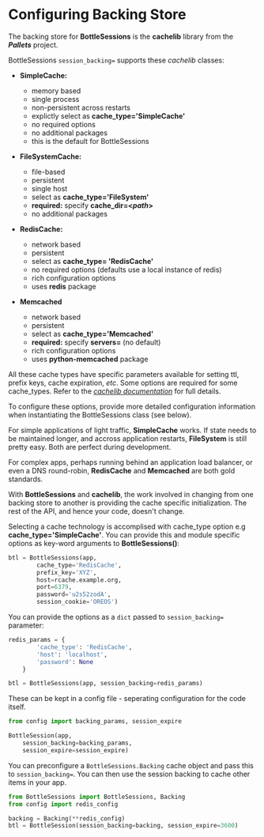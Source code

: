 
# Configuring Backing Store

The backing store for **BottleSessions** is the **cachelib** library from the _**Pallets**_ project.

BottleSessions `session_backing=` supports these *cachelib* classes:

* **SimpleCache:**
  * memory based 
  * single process
  * non-persistent across restarts
  * explictly select as **cache_type='SimpleCache'**
  * no required options
  * no additional packages
  * this is the default for BottleSessions

* **FileSystemCache:**
  * file-based
  * persistent
  * single host
  * select as **cache_type='FileSystem'**
  * **required:** specify **cache_dir=<_path_>**
  * no additional packages

* **RedisCache:**
  * network based
  * persistent
  * select as **cache_type= 'RedisCache'**
  * no required options (defaults use a local instance of redis)
  * rich configuration options
  * uses **redis** package

* **Memcached**
  * network based
  * persistent
  * select as **cache_type='Memcached'**
  * **required:** specify **servers=** (no default)
  * rich configuration options
  * uses **python-memcached** package


All these cache types have specific parameters available for setting ttl, prefix keys, cache expiration, *etc*. Some options are required for some cache_types. Refer to the *[cachelib documentation]( https://cachelib.readthedocs.io/en/stable/)* for full details.

To configure these options, provide more detailed configuration information when instantiating the BottleSessions class (see below).

For simple applications of light traffic, **SimpleCache** works. If state needs to be maintained longer, and accross application restarts, **FileSystem** is still pretty easy. Both are perfect during development.

For complex apps, perhaps running behind an application load balancer, or even a DNS round-robin, **RedisCache** and **Memcached** are both gold standards.

With **BottleSessions** and **cachelib**, the work involved in changing from one backing store to another is providing the cache specific initialization. The rest of the API, and hence your code, doesn't change.

Selecting a cache technology is accomplised with cache_type option e.g **cache_type='SimpleCache'**. You can provide this and module specific options as key-word arguments to **BottleSessions()**:

```python
btl = BottleSessions(app,
        cache_type='RedisCache', 
        prefix_key='XYZ', 
        host=rcache.example.org, 
        port=6379, 
        password='u2s52zodA',
        session_cookie='OREOS')
```
You can provide the options as a `dict` passed to  `session_backing=` parameter:

```python
redis_params = {
        'cache_type': 'RedisCache', 
        'host': 'localhost',
        'password': None
    }

btl = BottleSessions(app, session_backing=redis_params)
```
These can be kept in a config file - seperating configuration for the code itself.
```python
from config import backing_params, session_expire

BottleSession(app, 
    session_backing=backing_params, 
    session_expire=session_expire)
```
You can preconfigure a `BottleSessions.Backing` cache object and pass this to `session_backing=`. You can then use the session backing to cache other items in your app.
```python
from BottleSessions import BottleSessions, Backing
from config import redis_config

backing = Backing(**redis_config)
btl = BottleSession(session_backing=backing, session_expire=3600)
```

